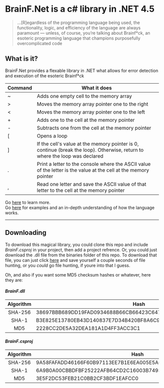 # BrainF.Net is a c# library in .NET 4.5 

>...[R]egardless of the programming language being used, the functionality, logic, and efficiency of the language are always paramount — unless, of course, you’re talking about Brainf*ck, an esoteric programming language that champions purposefully overcomplicated code

## What is it?

BrainF.Net provides a flexable library in .NET what allows for error detection and execution of the esoteric Brainf*ck  

| Command 	| What it does                                                                                                                	|
|---------	|-----------------------------------------------------------------------------------------------------------------------------	|
|    ~ 	    | Adds one empty cell to the memory array                                                                                     	|
|    >    	| Moves the memory array pointer one to the right                                                                             	|
|    <    	| Moves the memory array pointer one to the left                                                                              	|
|    +    	| Adds one to the cell at the memory pointer                                                                                  	|
|    -    	| Subtracts one from the cell at the memory pointer                                                                           	|
|    [    	| Opens a loop                                                                                                                	|
|    ]    	| If the cell's value at the memory pointer is 0, continue (break the loop). Otherwise, return to where the loop was declared 	|
|    .    	| Print a letter to the console where the ASCII value of the letter is the value at the cell at the memory pointer            	|
|    ,    	| Read one letter and save the ASCII value of that letter to the cell at the memory pointer                                   	|

Go [here](https://en.wikipedia.org/wiki/Brainfuck) to learn more.\
Go [here](https://esolangs.org/wiki/Brainfuck) for examples and an in-depth understanding of how the language works.

---

## Downloading

To download this magical library, you could clone this repo and include *BrainF.csproj* in your project, then add a project refrence. Or, you could just download the .dll file from the binaries folder of this repo. To download that file, you can just click [here](https://github.com/erwijet/BrainF/raw/master/BrainF/bin/Debug/BrainF.dll) and save yourself a couple seconds of file hunting, or you *could* go file hunting, if youre into that I guess.


Oh, and also if you want some MD5 checksum hashes or whatever, here they are:

#### *BrainF.dll*

| Algorithm | Hash                                                             |
|:---------:| ---------------------------------------------------------------- |
|  SHA-256  | 38697BBB689DD19FAD0934688B66CB66423C6479A535BBBC031843BA8ABF4DDB |
|  SHA-1    | B3E825E13780EB43D140837E7D34B420BF8A6C9C                         |
|  MD5      | 2228CC2DE5A32DEA181A1D4FF3ACC3C1                                 |

#### *BrainF.csproj*

| Algorithm | Hash                                                            |
|:---------:| ----------------------------------------------------------------|
|  SHA-256  | 9A58FAFADD46166F60B97113EE7B1E6EA005E5A082AD80C6CB26C7164B27BF4E|
|  SHA-1    | 6A9B0A00CBBDFBF25222AFB64CD2C16003B7493D                        |
|  MD5      | 3E5F2DC53FEB21C0BB2CF3BDF1EAFCC0                                |
